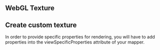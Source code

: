 ## WebGL Texture

##  Create custom texture

In order to provide specific properties for rendering, you will have to add
properties into the viewSpecificProperties attribute of your mapper.
